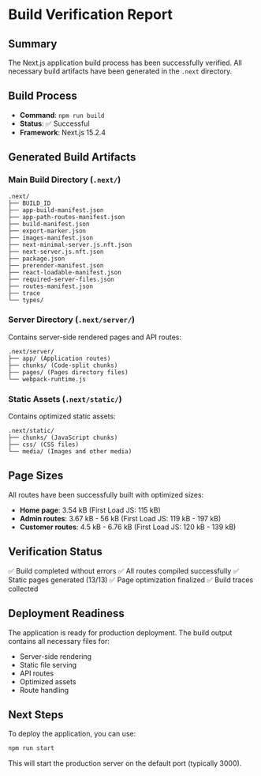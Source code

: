 # Build Verification Report

## Summary
The Next.js application build process has been successfully verified. All necessary build artifacts have been generated in the `.next` directory.

## Build Process
- **Command**: `npm run build`
- **Status**: ✅ Successful
- **Framework**: Next.js 15.2.4

## Generated Build Artifacts

### Main Build Directory (`.next/`)
```
.next/
├── BUILD_ID
├── app-build-manifest.json
├── app-path-routes-manifest.json
├── build-manifest.json
├── export-marker.json
├── images-manifest.json
├── next-minimal-server.js.nft.json
├── next-server.js.nft.json
├── package.json
├── prerender-manifest.json
├── react-loadable-manifest.json
├── required-server-files.json
├── routes-manifest.json
├── trace
└── types/
```

### Server Directory (`.next/server/`)
Contains server-side rendered pages and API routes:
```
.next/server/
├── app/ (Application routes)
├── chunks/ (Code-split chunks)
├── pages/ (Pages directory files)
└── webpack-runtime.js
```

### Static Assets (`.next/static/`)
Contains optimized static assets:
```
.next/static/
├── chunks/ (JavaScript chunks)
├── css/ (CSS files)
└── media/ (Images and other media)
```

## Page Sizes
All routes have been successfully built with optimized sizes:
- **Home page**: 3.54 kB (First Load JS: 115 kB)
- **Admin routes**: 3.67 kB - 56 kB (First Load JS: 119 kB - 197 kB)
- **Customer routes**: 4.5 kB - 6.76 kB (First Load JS: 120 kB - 139 kB)

## Verification Status
✅ Build completed without errors
✅ All routes compiled successfully
✅ Static pages generated (13/13)
✅ Page optimization finalized
✅ Build traces collected

## Deployment Readiness
The application is ready for production deployment. The build output contains all necessary files for:
- Server-side rendering
- Static file serving
- API routes
- Optimized assets
- Route handling

## Next Steps
To deploy the application, you can use:
```bash
npm run start
```

This will start the production server on the default port (typically 3000).